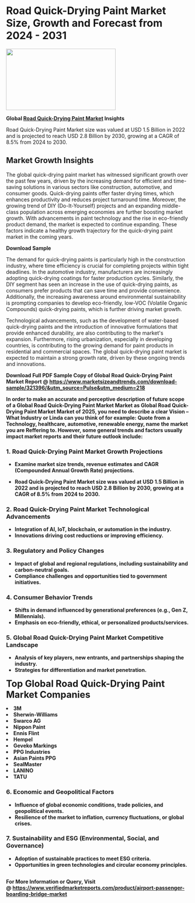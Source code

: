 <H1>Road Quick-Drying Paint Market Size, Growth and Forecast from 2024 - 2031</H1><img class="aligncenter size-medium wp-image-584254" src="https://thirdeyenews.in/wp-content/uploads/2024/09/Global-Market-Research-300x168.jpeg" alt="" width="300" height="168" /><p><strong>Global&nbsp;<a href="https://www.marketsizeandtrends.com/download-sample/321396/&amp;utm_source=Pulse&amp;utm_medium=218">Road Quick-Drying Paint Market</a> Insights</strong></p><p>Road Quick-Drying Paint Market size was valued at USD 1.5 Billion in 2022 and is projected to reach USD 2.8 Billion by 2030, growing at a CAGR of 8.5% from 2024 to 2030.</p><p><h2>Market Growth Insights</h2> <p>The global quick-drying paint market has witnessed significant growth over the past few years, driven by the increasing demand for efficient and time-saving solutions in various sectors like construction, automotive, and consumer goods. Quick-drying paints offer faster drying times, which enhances productivity and reduces project turnaround time. Moreover, the growing trend of DIY (Do-It-Yourself) projects and an expanding middle-class population across emerging economies are further boosting market growth. With advancements in paint technology and the rise in eco-friendly product demand, the market is expected to continue expanding. These factors indicate a healthy growth trajectory for the quick-drying paint market in the coming years.</p> <p><strong>Download Sample</strong></p> <p>The demand for quick-drying paints is particularly high in the construction industry, where time efficiency is crucial for completing projects within tight deadlines. In the automotive industry, manufacturers are increasingly adopting quick-drying coatings for faster production cycles. Similarly, the DIY segment has seen an increase in the use of quick-drying paints, as consumers prefer products that can save time and provide convenience. Additionally, the increasing awareness around environmental sustainability is prompting companies to develop eco-friendly, low-VOC (Volatile Organic Compounds) quick-drying paints, which is further driving market growth.</p> <p>Technological advancements, such as the development of water-based quick-drying paints and the introduction of innovative formulations that provide enhanced durability, are also contributing to the market's expansion. Furthermore, rising urbanization, especially in developing countries, is contributing to the growing demand for paint products in residential and commercial spaces. The global quick-drying paint market is expected to maintain a strong growth rate, driven by these ongoing trends and innovations.</p> <p><strong></p><p><span class=""><strong>Download Full PDF Sample Copy of Global Road Quick-Drying Paint Market Report</strong> @ <a href="https://www.marketsizeandtrends.com/download-sample/321396/&amp;utm_source=Pulse&amp;utm_medium=218" target="_blank">https://www.marketsizeandtrends.com/download-sample/321396/&amp;utm_source=Pulse&amp;utm_medium=218</a></span></p><p>In order to make an accurate and perceptive description of future scope of a Global&nbsp;Road Quick-Drying Paint Market Market as Global&nbsp;Road Quick-Drying Paint Market Market of 2025, you need to describe a clear Vision &ndash; What Industry or Linda can you think of for example: Quote from a Technology, healthcare, automotive, renewable energy, name the market you are Reffering to. However, some general trends and factors usually impact market reports and their future outlook include:</p><h3>1.&nbsp;<strong>Road Quick-Drying Paint Market Growth Projections</strong></h3><ul><li>Examine market size trends, revenue estimates and CAGR (Compounded Annual Growth Rate) projections.</li><li><p>Road Quick-Drying Paint Market size was valued at USD 1.5 Billion in 2022 and is projected to reach USD 2.8 Billion by 2030, growing at a CAGR of 8.5% from 2024 to 2030.</p></li></ul><h3>2.&nbsp;<strong>Road Quick-Drying Paint Market Technological Advancements</strong></h3><ul><li>Integration of AI, IoT, blockchain, or automation in the industry.</li><li>Innovations driving cost reductions or improving efficiency.</li></ul><h3>3.&nbsp;<strong>Regulatory and Policy Changes</strong></h3><ul><li>Impact of global and regional regulations, including sustainability and carbon-neutral goals.</li><li>Compliance challenges and opportunities tied to government initiatives.</li></ul><h3>4.&nbsp;<strong>Consumer Behavior Trends</strong></h3><ul><li>Shifts in demand influenced by generational preferences (e.g., Gen Z, Millennials).</li><li>Emphasis on eco-friendly, ethical, or personalized products/services.</li></ul><h3>5.&nbsp;<strong>Global Road Quick-Drying Paint Market Competitive Landscape</strong></h3><ul><li>Analysis of key players, new entrants, and partnerships shaping the industry.</li><li>Strategies for differentiation and market penetration.</li></ul><p data-pm-slice="1 1 []"><span style="color: inherit; font-family: inherit; font-size: 25px;">Top Global Road Quick-Drying Paint Market Companies</span></p><div class="" data-test-id=""><p><li>3M</li><li> Sherwin-Williams</li><li> Swarco AG</li><li> Nippon Paint</li><li> Ennis Flint</li><li> Hempel</li><li> Geveko Markings</li><li> PPG Industries</li><li> Asian Paints PPG</li><li> SealMaster</li><li> LANINO</li><li> TATU</li></p></div><h3>6.&nbsp;<strong>Economic and Geopolitical Factors</strong></h3><ul><li>Influence of global economic conditions, trade policies, and geopolitical events.</li><li>Resilience of the market to inflation, currency fluctuations, or global crises.</li></ul><h3>7.&nbsp;<strong>Sustainability and ESG (Environmental, Social, and Governance)</strong></h3><ul><li>Adoption of sustainable practices to meet ESG criteria.</li><li>Opportunities in green technologies and circular economy principles.</li></ul><h2><strong style="font-size: 14px;">For More Information or Query, Visit @&nbsp;</strong><a style="background-color: #ffffff; font-size: 14px;" href="https://www.marketsizeandtrends.com/report/road-quick-drying-paint-market/" target="_blank">https://www.verifiedmarketreports.com/product/airport-passenger-boarding-bridge-market</a></h2>
